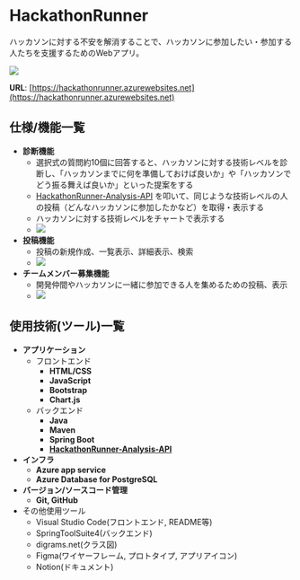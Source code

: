 # HackathonRunner
ハッカソンに対する不安を解消することで、ハッカソンに参加したい・参加する人たちを支援するためのWebアプリ。

<img src="https://user-images.githubusercontent.com/79685987/197310366-d45ea75e-e970-441c-88f5-f57601a65ef6.jpg">

**URL**: [https://hackathonrunner.azurewebsites.net](https://hackathonrunner.azurewebsites.net)

## 仕様/機能一覧

- **診断機能**
  - 選択式の質問約10個に回答すると、ハッカソンに対する技術レベルを診断し、「ハッカソンまでに何を準備しておけば良いか」や「ハッカソンでどう振る舞えば良いか」といった提案をする
  - [HackathonRunner-Analysis-API](https://github.com/Javaler/HackathonRunner-Analysis-API) を叩いて、同じような技術レベルの人の投稿（どんなハッカソンに参加したかなど）を取得・表示する
  - ハッカソンに対する技術レベルをチャートで表示する
  - <img src="https://user-images.githubusercontent.com/79685987/197223472-e6814061-015a-48e1-a347-02e690979ba6.mp4">
- **投稿機能**
  - 投稿の新規作成、一覧表示、詳細表示、検索
  - <img src="https://user-images.githubusercontent.com/79685987/197227396-ac8907ca-91b9-480f-9b52-e4ebb2113861.mp4">
- **チームメンバー募集機能**
  - 開発仲間やハッカソンに一緒に参加できる人を集めるための投稿、表示
  - <img src="https://user-images.githubusercontent.com/79685987/197318073-827d3bae-7763-48c1-9e3f-ac4df6ddc05c.mp4">

## 使用技術(ツール)一覧

- **アプリケーション**
  - フロントエンド
    - **HTML/CSS**
    - **JavaScript**
    - **Bootstrap**
    - **Chart.js**
  - バックエンド
    - **Java**
    - **Maven**
    - **Spring Boot**
    - **[HackathonRunner-Analysis-API](https://github.com/Javaler/HackathonRunner-Analysis-API)**
- **インフラ**
  - **Azure app service**
  - **Azure Database for PostgreSQL**
- **バージョン/ソースコード管理**
  - **Git, GitHub**
- その他使用ツール
  - Visual Studio Code(フロントエンド, README等)
  - SpringToolSuite4(バックエンド)
  - digrams.net(クラス図)
  - Figma(ワイヤーフレーム, プロトタイプ, アプリアイコン)
  - Notion(ドキュメント)
